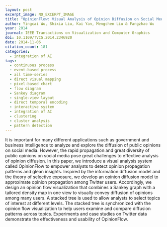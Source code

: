 ```yaml
---
layout: post
excerpt_image: NO_EXCERPT_IMAGE
title: "OpinionFlow: Visual Analysis of Opinion Diffusion on Social Media"
author: Yingcai Wu, Shixia Liu, Kai Yan, Mengchen Liu & Fangzhao Wu
year: 2014
journal: IEEE Transactions on Visualization and Computer Graphics
doi: 10.1109/TVCG.2014.2346920
date: 2014-11-06
citation_count: 181
categories:
  - integration of AI
tags:
  - continuous process
  - event-based process
  - all time-series
  - direct visual mapping
  - pixel-based chart
  - flow diagram
  - Sankey diagram
  - single-view layout
  - direct temporal encoding
  - interactive system
  - integration of AI
  - clustering
  - cluster analysis
  - pattern detection
---
```

It is important for many different applications such as government and business intelligence to analyze and explore the diffusion of public opinions on social media. However, the rapid propagation and great diversity of public opinions on social media pose great challenges to effective analysis of opinion diffusion. In this paper, we introduce a visual analysis system called OpinionFlow to empower analysts to detect opinion propagation patterns and glean insights. Inspired by the information diffusion model and the theory of selective exposure, we develop an opinion diffusion model to approximate opinion propagation among Twitter users. Accordingly, we design an opinion flow visualization that combines a Sankey graph with a tailored density map in one view to visually convey diffusion of opinions among many users. A stacked tree is used to allow analysts to select topics of interest at different levels. The stacked tree is synchronized with the opinion flow visualization to help users examine and compare diffusion patterns across topics. Experiments and case studies on Twitter data demonstrate the effectiveness and usability of OpinionFlow.
